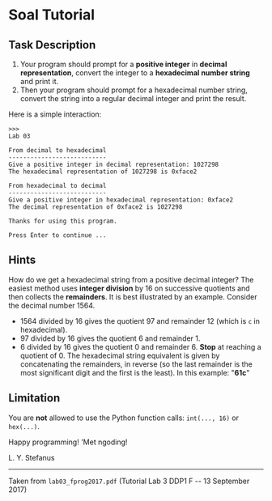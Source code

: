 # Soal Tutorial

## Task Description

1. Your program should prompt for a **positive integer** in **decimal
   representation**, convert the integer to a **hexadecimal number string** and
   print it.
2. Then your program should prompt for a hexadecimal number string, convert the
   string into a regular decimal integer and print the result.

Here is a simple interaction:
```
>>>
Lab 03

From decimal to hexadecimal
---------------------------
Give a positive integer in decimal representation: 1027298
The hexadecimal representation of 1027298 is 0xface2

From hexadecimal to decimal
---------------------------
Give a positive integer in hexadecimal representation: 0xface2
The decimal representation of 0xface2 is 1027298

Thanks for using this program.

Press Enter to continue ...
```

## Hints
How do we get a hexadecimal string from a positive decimal integer? The
easiest method uses **integer division** by 16 on successive quotients and
then collects the **remainders**. It is best illustrated by an example.
Consider the decimal number 1564.
*  1564 divided by 16 gives the quotient 97 and remainder 12 (which is `c` in
   hexadecimal).
*  97 divided by 16 gives the quotient 6 and remainder 1.
*  6 divided by 16 gives the quotient 0 and remainder 6.
**Stop** at reaching a quotient of 0. The hexadecimal string equivalent is
given by concatenating the remainders, in reverse (so the last remainder is
the most significant digit and the first is the least).
In this example: "**61c**"

## Limitation
You are **not** allowed to use the Python function calls: `int(..., 16)` or
`hex(...)`.

Happy programming! 'Met ngoding!

L. Y. Stefanus

---

Taken from `lab03_fprog2017.pdf` (Tutorial Lab 3 DDP1 F -- 13 September 2017)
